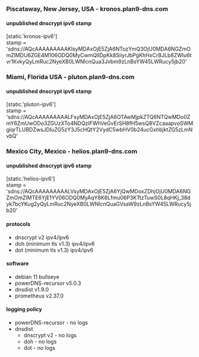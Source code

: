 ### Piscataway, New Jersey, USA - kronos.plan9-dns.com
#### unpublished dnscrypt ipv6 stamp
[static.'kronos-ipv6']  
stamp = 'sdns://AQcAAAAAAAAAKlsyMDAxOjE5ZjA6NTozYmQ3OjU0MDA6NGZmOmZlMDU6ZGE4M106ODQ0MyCwmQlIDpKk8SiiyrJbPgKhHxCrBJLb8ZWlu6tvr1KvkyQyLmRuc2NyeXB0LWNlcnQua3Jvbm9zLnBsYW45LWRucy5jb20'
### Miami, Florida USA - pluton.plan9-dns.com
#### unpublished dnscrypt ipv6 stamp
[static.'pluton-ipv6']  
stamp = 'sdns://AQcAAAAAAAAALFsyMDAxOjE5ZjA6OTAwMjpkZTQ6NTQwMDo0ZmY6ZmUwODo3ZGUzXTo4NDQzIFWhVeGvErSH8fH5wsQ8VZcaaapvoSWMgiqrTLUBDZwsJDIuZG5zY3J5cHQtY2VydC5wbHV0b24ucGxhbjktZG5zLmNvbQ'
### Mexico City, Mexico - helios.plan9-dns.com
#### unpublished dnscrypt ipv6 stamp
[static.'helios-ipv6']  
stamp = 'sdns://AQcAAAAAAAAALVsyMDAxOjE5ZjA6YjQwMDoxZDhjOjU0MDA6NGZmOmZlMTE6YjE1YV06ODQ0MyAqY8K6Lfmu06P3KTtzTuwS0L8qHKj_38dyk7bcYKug2yQyLmRuc2NyeXB0LWNlcnQuaGVsaW9zLnBsYW45LWRucy5jb20'

#### protocols
- dnscrypt v2 ipv4/ipv6
- doh (minimum tls v1.3) ipv4/ipv6
- dot (minimum tls v1.3) ipv4/ipv6

#### software
- debian 11 bullseye
- powerDNS-recursor v5.0.3
- dnsdist v1.9.0
- prometheus v2.37.0

#### logging policy
- powerDNS-recursor - no logs
- dnsdist
  - dnscrypt v2 - no logs
  - doh - no logs
  - dot - no logs 
